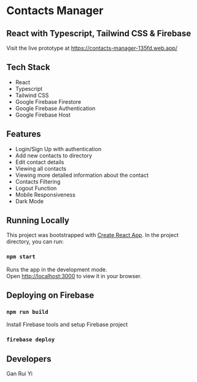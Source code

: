 # Contacts Manager 
## React with Typescript, Tailwind CSS & Firebase
Visit the live prototype at https://contacts-manager-135fd.web.app/

## Tech Stack
- React
- Typescript
- Tailwind CSS
- Google Firebase Firestore
- Google Firebase Authentication
- Google Firebase Host

## Features
- Login/Sign Up with authentication 
- Add new contacts to directory
- Edit contact details
- Viewing all contacts
- Viewing more detailed information about the contact
- Contacts Filtering
- Logout Function
- Mobile Responsiveness
- Dark Mode

## Running Locally
This project was bootstrapped with [Create React App](https://github.com/facebook/create-react-app).
In the project directory, you can run:

### `npm start`

Runs the app in the development mode.\
Open [http://localhost:3000](http://localhost:3000) to view it in your browser.

## Deploying on Firebase

### `npm run build`
Install Firebase tools and setup Firebase project
### `firebase deploy`

## Developers
Gan Rui Yi

